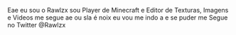 Eae eu sou o Rawlzx sou Player de Minecraft e Editor de Texturas, Imagens e Videos
me segue ae
ou sla 
é noix
eu vou me indo
a 
e se puder me Segue no Twitter @Rawlzx
